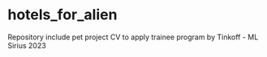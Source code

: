 # hotels_for_alien
Repository include pet project CV to apply trainee program by Tinkoff - ML Sirius 2023

